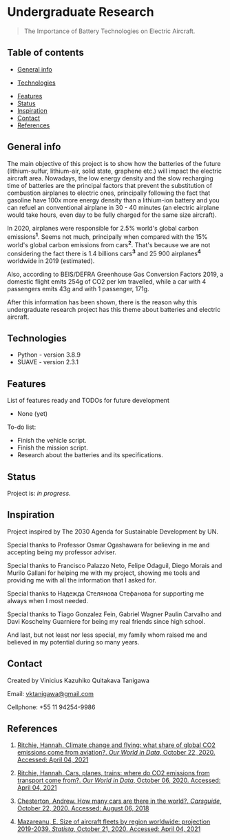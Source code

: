 # Undergraduate Research
> The Importance of Battery Technologies on Electric Aircraft.

## Table of contents
* [General info](#general-info)
<!---
* [Screenshots](#screenshots)
--->
* [Technologies](#technologies)
<!---
* [Setup](#setup)
--->
* [Features](#features)
* [Status](#status)
* [Inspiration](#inspiration)
* [Contact](#contact)
* [References](#References)

## General info
The main objective of this project is to show how the batteries of the future (lithium-sulfur, lithium-air, solid state, graphene etc.) will impact the electric aircraft area. Nowadays, the low energy density and the slow recharging time of batteries are the principal factors that prevent the substitution of combustion airplanes to electric ones, principally following the fact that gasoline have 100x more energy density than a lithium-ion battery and you can refuel an conventional airplane in 30 - 40 minutes (an electric airplane would take hours, even day to be fully charged for the same size aircraft).

In 2020, airplanes were responsible for 2.5% world's global carbon emissions<sup>**1**</sup>. Seems not much, principally when compared with the 15% world's global carbon emissions from cars<sup>**2**</sup>. That's because we are not considering the fact there is 1.4 billions cars<sup>**3**</sup> and 25 900 airplanes<sup>**4**</sup> worldwide in 2019 (estimated).

Also, according to BEIS/DEFRA Greenhouse Gas Conversion Factors 2019, a domestic flight emits 254g of CO2 per km travelled, while a car with 4 passengers emits 43g and with 1 passenger, 171g.

After this information has been shown, there is the reason why this undergraduate research project has this theme about batteries and electric aircraft.

<!---
## Screenshots
![Example screenshot](./img/screenshot.png)
--->

## Technologies
* Python - version 3.8.9
* SUAVE - version 2.3.1

<!---
## Setup
Describe how to install / setup your local environement / add link to demo version.

## Code Examples
Show examples of usage:
`put-your-code-here`

--->

## Features
List of features ready and TODOs for future development
* None (yet)

To-do list:
* Finish the vehicle script.
* Finish the mission script.
* Research about the batteries and its specifications.

## Status
Project is: _in progress_.

## Inspiration
Project inspired by The 2030 Agenda for Sustainable Development by UN.

Special thanks to Professor Osmar Ogashawara for believing in me and accepting being my professor adviser.

Special thanks to Francisco Palazzo Neto, Felipe Odaguil, Diego Morais and Murilo Gallani for helping me with my project, showing me tools and providing me with all the information that I asked for.

Special thanks to Надежда Стелянова Стефанова for supporting me always when I most needed.

Special thanks to Tiago Gonzalez Fein, Gabriel Wagner Paulin Carvalho and Davi Koschelny Guarniere for being my real friends since high school.

And last, but not least nor less special, my family whom raised me and believed in my potential during so many years.

## Contact
Created by Vinicius Kazuhiko Quitakava Tanigawa

Email: vktanigawa@gmail.com

Cellphone: +55 11 94254-9986

## References
1. [Ritchie, Hannah. Climate change and flying: what share of global CO2 emissions come from aviation?. *Our World in Data*, October 22, 2020. Accessed: April 04, 2021](https://ourworldindata.org/co2-emissions-from-aviation)

2. [Ritchie, Hannah. Cars, planes, trains: where do CO2 emissions from transport come from?. *Our World in Data*, October 06, 2020. Accessed: April 04, 2021](https://ourworldindata.org/co2-emissions-from-transport)

3. [Chesterton, Andrew. How many cars are there in the world?. *Carsguide*, October 22, 2020. Accessed: August 06, 2018](https://www.carsguide.com.au/car-advice/how-many-cars-are-there-in-the-world-70629#:~:text=There%20is%20an%20estimated%201.4,at%20around%2018%20per%20cent.)

4. [Mazareanu, E. Size of aircraft fleets by region worldwide: projection 2019-2039. *Statista*, October 21, 2020. Accessed: April 04, 2021](https://www.statista.com/statistics/262971/aircraft-fleets-by-region-worldwide/)